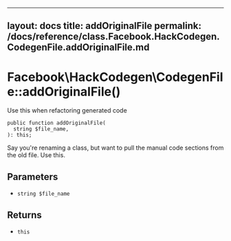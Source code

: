 
***

layout: docs
title: addOriginalFile
permalink: /docs/reference/class.Facebook.HackCodegen.CodegenFile.addOriginalFile.md
---







# Facebook\\HackCodegen\\CodegenFile::addOriginalFile()




Use this when refactoring generated code




``` Hack
public function addOriginalFile(
  string $file_name,
): this;
```




Say you're renaming a class, but
want to pull the manual code sections from the old file.  Use this.




## Parameters




* ` string $file_name `




## Returns




- ` this `
